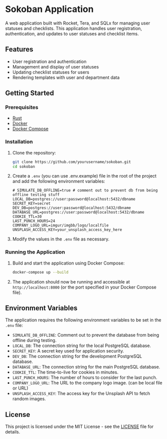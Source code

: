 # Sokoban Application

A web application built with Rocket, Tera, and SQLx for managing user statuses and checklists. This application handles user registration, authentication, and updates to user statuses and checklist items.

## Features

- User registration and authentication
- Management and display of user statuses
- Updating checklist statuses for users
- Rendering templates with user and department data

## Getting Started

### Prerequisites

- [Rust](https://www.rust-lang.org/)
- [Docker](https://www.docker.com/)
- [Docker Compose](https://docs.docker.com/compose/)

### Installation

1. Clone the repository:

   ```bash
   git clone https://github.com/yourusername/sokoban.git
   cd sokoban
   ```

2. Create a `.env` (you can use .env.example) file in the root of the project and add the following environment variables:

   ```env
   # SIMULATE_DB_OFFLINE=true # comment out to prevent db from being offline testing stuff
   LOCAL_DB=postgres://user:password@localhost:5432/dbname
   SECRET_KEY=secret
   DEV_DB=postgres://user:password@localhost:5432/dbname
   DATABASE_URL=postgres://user:password@localhost:5432/dbname
   COOKIE_TTL=30
   LAST_PUNCH_HOURS=24
   COMPANY_LOGO_URL=imgur/imgbb/logo/localfile
   UNSPLASH_ACCESS_KEY=your_unsplash_access_key_here

   ```

3. Modify the values in the `.env` file as necessary.

### Running the Application

1. Build and start the application using Docker Compose:

   ```bash
   docker-compose up --build
   ```

2. The application should now be running and accessible at `http://localhost:8000` (or the port specified in your Docker Compose file).

## Environment Variables

The application requires the following environment variables to be set in the `.env` file:

- `SIMULATE_DB_OFFLINE`: Comment out to prevent the database from being offline during testing.
- `LOCAL_DB`: The connection string for the local PostgreSQL database.
- `SECRET_KEY`: A secret key used for application security.
- `DEV_DB`: The connection string for the development PostgreSQL database.
- `DATABASE_URL`: The connection string for the main PostgreSQL database.
- `COOKIE_TTL`: The time-to-live for cookies in minutes.
- `LAST_PUNCH_HOURS`: The number of hours to consider for the last punch.
- `COMPANY_LOGO_URL`: The URL to the company logo image. (can be local file or URL)
- `UNSPLASH_ACCESS_KEY`: The access key for the Unsplash API to fetch random images.

## License

This project is licensed under the MIT License - see the [LICENSE](LICENSE) file for details.
